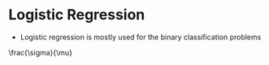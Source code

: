 # Logistic Regression 

* Logistic regression is mostly used for the binary classification problems


    
    
        
\frac{\sigma}{\mu}
